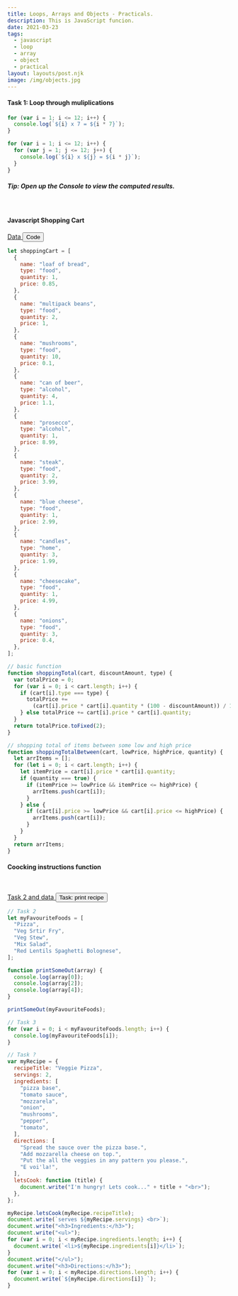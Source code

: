 ```yaml
---
title: Loops, Arrays and Objects - Practicals.
description: This is JavaScript funcion.
date: 2021-03-23
tags:
  - javascript
  - loop
  - array
  - object
  - practical
layout: layouts/post.njk
image: /img/objects.jpg
---
```


<div class="container mt-4">
  <h4>Task 1: Loop through muliplications</h4>

``` js
for (var i = 1; i <= 12; i++) {
  console.log(`${i} x 7 = ${i * 7}`);
}

for (var i = 1; i <= 12; i++) {
  for (var j = 1; j <= 12; j++) {
    console.log(`${i} x ${j} = ${i * j}`);
  }
}
```
  <h5 class="tip">Tip: Open up the Console to view the computed results.</h5>
  <br>
  <h4>Javascript Shopping Cart</h4>
  <p>
    <a class="btn btn-primary" data-bs-toggle="collapse" href="#collapseExample" role="button" aria-expanded="false" aria-controls="collapseExample">
      Data
    </a>
    <button class="btn btn-primary" type="button" data-bs-toggle="collapse" data-bs-target="#collapseExample2" aria-expanded="false" aria-controls="collapseExample2">
      Code
    </button>
  </p>
  <div class="collapse" id="collapseExample">
    <div class="card card-body">

``` js
let shoppingCart = [
  {
    name: "loaf of bread",
    type: "food",
    quantity: 1,
    price: 0.85,
  },
  {
    name: "multipack beans",
    type: "food",
    quantity: 2,
    price: 1,
  },
  {
    name: "mushrooms",
    type: "food",
    quantity: 10,
    price: 0.1,
  },
  {
    name: "can of beer",
    type: "alcohol",
    quantity: 4,
    price: 1.1,
  },
  {
    name: "prosecco",
    type: "alcohol",
    quantity: 1,
    price: 8.99,
  },
  {
    name: "steak",
    type: "food",
    quantity: 2,
    price: 3.99,
  },
  {
    name: "blue cheese",
    type: "food",
    quantity: 1,
    price: 2.99,
  },
  {
    name: "candles",
    type: "home",
    quantity: 3,
    price: 1.99,
  },
  {
    name: "cheesecake",
    type: "food",
    quantity: 1,
    price: 4.99,
  },
  {
    name: "onions",
    type: "food",
    quantity: 3,
    price: 0.4,
  },
];
```
  </div>
  </div>
    <div class="collapse" id="collapseExample2">
    <div class="card card-body">

``` js
// basic function 
function shoppingTotal(cart, discountAmount, type) {
  var totalPrice = 0;
  for (var i = 0; i < cart.length; i++) {
    if (cart[i].type === type) {
      totalPrice +=
        (cart[i].price * cart[i].quantity * (100 - discountAmount)) / 100;
    } else totalPrice += cart[i].price * cart[i].quantity;
  }
  return totalPrice.toFixed(2);
}

// shopping total of items between some low and high price
function shoppingTotalBetween(cart, lowPrice, highPrice, quantity) {
  let arrItems = [];
  for (let i = 0; i < cart.length; i++) {
    let itemPrice = cart[i].price * cart[i].quantity;
    if (quantity === true) {
      if (itemPrice >= lowPrice && itemPrice <= highPrice) {
        arrItems.push(cart[i]);
      }
    } else {
      if (cart[i].price >= lowPrice && cart[i].price <= highPrice) {
        arrItems.push(cart[i]);
      }
    }
  }
  return arrItems;
}
```
  </div>
  </div>
  <h4>Coocking instructions function</h4>
  <br>
  <p>
    <a class="btn btn-primary" data-bs-toggle="collapse" href="#task2" role="button" aria-expanded="false" aria-controls="task2">
      Task 2 and data
    </a>
    <button class="btn btn-primary" type="button" data-bs-toggle="collapse" data-bs-target="#task2" aria-expanded="false" aria-controls="task2">
      Task: print recipe
    </button>
  </p>
  <div class="collapse" id="task2">
    <div class="card card-body">

``` js
// Task 2
let myFavouriteFoods = [
  "Pizza",
  "Veg Srtir Fry",
  "Veg Stew",
  "Mix Salad",
  "Red Lentils Spaghetti Bolognese",
];

function printSomeOut(array) {
  console.log(array[0]);
  console.log(array[2]);
  console.log(array[4]);
}

printSomeOut(myFavouriteFoods);

// Task 3
for (var i = 0; i < myFavouriteFoods.length; i++) {
  console.log(myFavouriteFoods[i]);
}
```
  </div>
  </div>
    <div class="collapse" id="task3">
    <div class="card card-body">

``` js
// Task ?
var myRecipe = {
  recipeTitle: "Veggie Pizza",
  servings: 2,
  ingredients: [
    "pizza base",
    "tomato sauce",
    "mozzarela",
    "onion",
    "mushrooms",
    "pepper",
    "tomato",
  ],
  directions: [
    "Spread the sauce over the pizza base.",
    "Add mozzarella cheese on top.",
    "Put the all the veggies in any pattern you please.",
    "E voi'la!",
  ],
  letsCook: function (title) {
    document.write("I'm hungry! Lets cook..." + title + "<br>");
  },
};

myRecipe.letsCook(myRecipe.recipeTitle);
document.write(`serves ${myRecipe.servings} <br>`);
document.write("<h3>Ingredients:</h3>");
document.write("<ul>");
for (var i = 0; i < myRecipe.ingredients.length; i++) {
  document.write(`<li>${myRecipe.ingredients[i]}</li>`);
}
document.write("</ul>");
document.write("<h3>Directions:</h3>");
for (var i = 0; i < myRecipe.directions.length; i++) {
  document.write(`${myRecipe.directions[i]} `);
}

```
  </div>
  </div>
</div>

<script src="/js/js-challenges/task1.js"></script>
<script src="/js/js-challenges/task2.js"></script>
<script src="/js/js-challenges/task3.js"></script>
